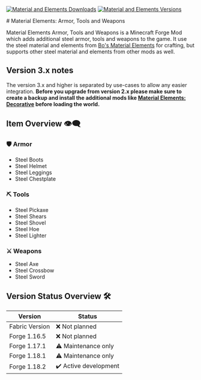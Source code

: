 [![Material and Elements Downloads](http://cf.way2muchnoise.eu/full_material-elements-armor-tools-and-weapons_downloads.svg)](https://www.curseforge.com/minecraft/mc-mods/material-elements-armor-tools-and-weapons)
[![Material and Elements Versions](http://cf.way2muchnoise.eu/versions/Minecraft_material-elements-armor-tools-and-weapons_all.svg)](https://www.curseforge.com/minecraft/mc-mods/material-elements-armor-tools-and-weapons)

# Material Elements: Armor, Tools and Weapons

Material Elements Armor, Tools and Weapons is a Minecraft Forge Mod which adds additional steel armor, tools and weapons to the game.
It use the steel material and elements from [Bo's Material Elements][material-elements] for crafting, but supports
other steel material and elements from other mods as well.

## Version 3.x notes

The version 3.x and higher is separated by use-cases to allow any easier integration.
**Before you upgrade from version 2.x please make sure to create a backup and install the additional mods like [Material Elements: Decorative][material-elements-decorative] before loading the world.**

## Item Overview 👁️‍🗨️

### 🛡️ Armor

- Steel Boots
- Steel Helmet
- Steel Leggings
- Steel Chestplate

### ⛏️ Tools

- Steel Pickaxe
- Steel Shears
- Steel Shovel
- Steel Hoe
- Steel Lighter

### ⚔️ Weapons

- Steel Axe
- Steel Crossbow
- Steel Sword

## Version Status Overview 🛠️

| Version        | Status                |
| -------------- | --------------------- |
| Fabric Version | ❌ Not planned        |
| Forge 1.16.5   | ❌ Not planned        |
| Forge 1.17.1   | ⚠️ Maintenance only   |
| Forge 1.18.1   | ⚠️ Maintenance only   |
| Forge 1.18.2   | ✔️ Active development |

[logo]: src/main/resources/logo.png
[material-elements]: https://www.curseforge.com/minecraft/mc-mods/material-elements
[material-elements-decorative]: https://www.curseforge.com/minecraft/mc-mods/material-elements-decorative
[material-elements-armor-tools-and-weapons]: https://www.curseforge.com/minecraft/mc-mods/material-elements-armor-tools-and-weapons
